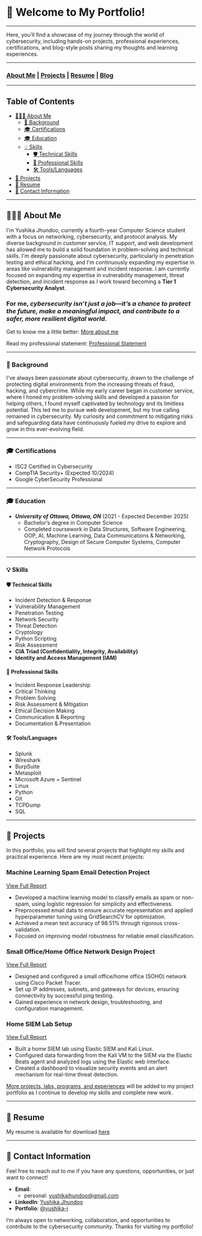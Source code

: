 # 👾 Welcome to My Portfolio!

---

Here, you'll find a showcase of my journey through the world of cybersecurity, including hands-on projects, professional experiences, certifications, and blog-style posts sharing my thoughts and learning experiences.

---

### [About Me](aboutme.md) | [Projects](Projects.md) | [Resume](RESUME2025.pdf) | [Blog](blog.md)

---

## Table of Contents
- [👨🏽‍💻 About Me](#-about-me)
   - [📖 Background](#-background)
   - [🎓 Certifications](#-certifications)
   - [🎓 Education](#-education)
   - [💡 Skills](#-skills)
     - [🛡️ Technical Skills](#%EF%B8%8F-technical-skills)
     - [💼 Professional Skills](#-professional-skills)
     - [🛠️ Tools/Languages](#%EF%B8%8F-toolslanguages)
- [📂 Projects](#-projects)
- [📄 Resume](#-resume)
- [💬 Contact Information](#-contact-information)

---

## 👨🏽‍💻 About Me
I'm Yushika Jhundoo, currently a fourth-year Computer Science student with a focus on networking, cybersecurity, and protocol analysis. My diverse background in customer service, IT support, and web development has allowed me to build a solid foundation in problem-solving and technical skills. I'm deeply passionate about cybersecurity, particularly in penetration testing and ethical hacking, and I'm continuously expanding my expertise in areas like vulnerability management and incident response. I am currently focused on expanding my expertise in vulnerability management, threat detection, and incident response as I work toward becoming a **Tier 1 Cybersecurity Analyst**.

### For me, _cybersecurity isn’t just a job—it’s a chance to protect the future, make a meaningful impact, and contribute to a safer, more resilient digital world._

Get to know me a little better: [More about me](aboutme.md)

Read my professional statement: [Professional Statement](Professional_Statement.md)

---

### 📖 Background
I've always been passionate about cybersecurity, drawn to the challenge of protecting digital environments from the increasing threats of fraud, hacking, and cybercrime. While my early career began in customer service, where I honed my problem-solving skills and developed a passion for helping others, I found myself captivated by technology and its limitless potential. This led me to pursue web development, but my true calling remained in cybersecurity. My curiosity and commitment to mitigating risks and safeguarding data have continuously fueled my drive to explore and grow in this ever-evolving field.

---

### 🎓 Certifications
- ISC2 Certified in Cybersecurity
- CompTIA Security+ (Expected 10/2024)
- Google CyberSecurity Professional

---

### 🎓 Education
   - ***University of Ottawa, Ottawa, ON*** (2021 - Expected December 2025)
      - Bachelor’s degree in Computer Science
      - Completed coursework in Data Structures, Software Engineering, OOP, AI, Machine Learning, Data Communications & Networking, Cryptography, Design of Secure Computer Systems, Computer Network Protocols

---

### 💡 Skills

#### 🛡️ Technical Skills
   - Incident Detection & Response
   - Vulnerability Management
   - Penetration Testing
   - Network Security
   - Threat Detection
   - Cryptology
   - Python Scripting
   - Risk Assessment
   - **CIA Triad (Confidentiality, Integrity, Availability)**
   - **Identity and Access Management (IAM)**
   

#### 💼 Professional Skills
   - Incident Response Leadership
   - Critical Thinking
   - Problem Solving
   - Risk Assessment & Mitigation
   - Ethical Decision Making
   - Communication & Reporting
   - Documentation & Presentation

#### 🛠️ Tools/Languages
   - Splunk
   - Wireshark
   - BurpSuite
   - Metasploit
   - Microsoft Azure + Sentinel
   - Linux
   - Python
   - Git
   - TCPDump
   - SQL

---

## 📂 Projects

In this portfolio, you will find several projects that highlight my skills and practical experience. Here are my most recent projects:

### Machine Learning Spam Email Detection Project
[View Full Report](activities/Spam-Email-Detector.ipynb-Colab.pdf)  
- Developed a machine learning model to classify emails as spam or non-spam, using logistic regression for simplicity and effectiveness.
- Preprocessed email data to ensure accurate representation and applied hyperparameter tuning using GridSearchCV for optimization.
- Achieved a mean test accuracy of 98.51% through rigorous cross-validation.
- Focused on improving model robustness for reliable email classification.

### Small Office/Home Office Network Design Project
[View Full Report](https://github.com/yushika-j/SOHO-project)
- Designed and configured a small office/home office (SOHO) network using Cisco Packet Tracer.
- Set up IP addresses, subnets, and gateways for devices, ensuring connectivity by successful ping testing.
- Gained experience in network design, troubleshooting, and configuration management.

### Home SIEM Lab Setup
[View Full Report](activities/Building-a-Home-SIEM-Lab.pdf)
- Built a home SIEM lab using Elastic SIEM and Kali Linux.
- Configured data forwarding from the Kali VM to the SIEM via the Elastic Beats agent and analyzed logs using the Elastic web interface.
- Created a dashboard to visualize security events and an alert mechanism for real-time threat detection.

[More projects, labs, programs, and experiences](Projects.md) will be added to my project portfolio as I continue to develop my skills and complete new work.

---

## 📄 Resume

My resume is available for download [here](RESUME2025la.pdf) 

---


## 💬 Contact Information

Feel free to reach out to me if you have any questions, opportunities, or just want to connect!

- **Email**:
   - personal: yushikajhundoo@gmail.com
- **LinkedIn**: [Yushika Jhundoo](https://www.linkedin.com/in/yushika-jhundoo/) 
- **Portfolio**: [@yushika-j](https://www.yushikajhundoo.github.io)

I’m always open to networking, collaboration, and opportunities to contribute to the cybersecurity community. Thanks for visiting my portfolio!
